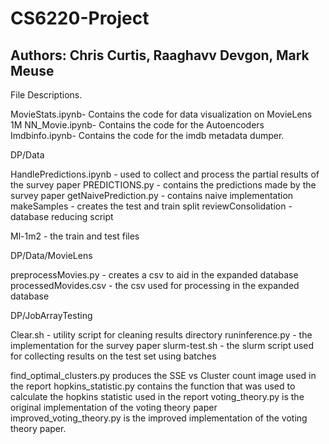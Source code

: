 # CS6220-Project


## Authors: Chris Curtis, Raaghavv Devgon, Mark Meuse



File Descriptions.


MovieStats.ipynb- Contains the code for data visualization on MovieLens 1M
NN_Movie.ipynb- Contains the code for the Autoencoders
Imdbinfo.ipynb- Contains the code for the imdb metadata dumper.


DP/Data

HandlePredictions.ipynb - used to collect and process the partial results of the survey paper PREDICTIONS.py - contains the predictions made by the survey paper getNaivePrediction.py - contains naive implementation makeSamples - creates the test and train split reviewConsolidation - database reducing script

Ml-1m2 - the train and test files

DP/Data/MovieLens

preprocessMovies.py - creates a csv to aid in the expanded database processedMovides.csv - the csv used for processing in the expanded database

DP/JobArrayTesting

Clear.sh - utility script for cleaning results directory runinference.py - the implementation for the survey paper slurm-test.sh - the slurm script used for collecting results on the test set using batches



find_optimal_clusters.py produces the SSE vs Cluster count image used in the report
hopkins_statistic.py contains the function that was used to calculate the hopkins statistic used in the report
voting_theory.py is the original implementation of the voting theory paper
improved_voting_theory.py is the improved implementation of the voting theory paper.

